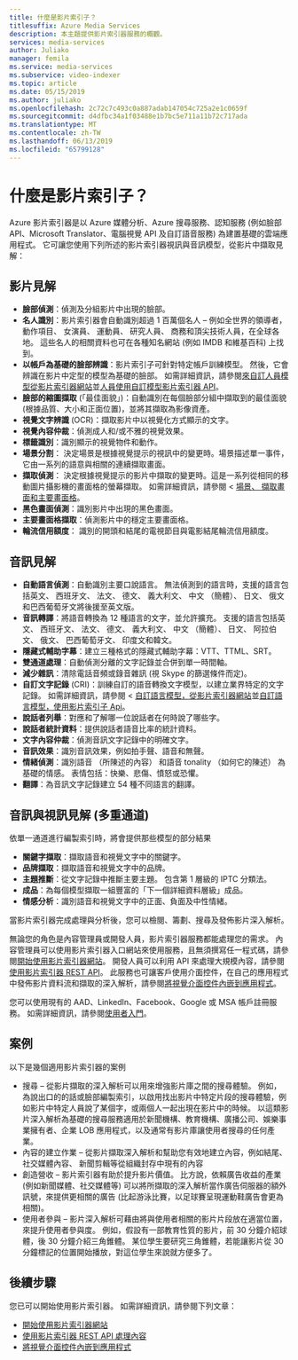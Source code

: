 ```yaml
---
title: 什麼是影片索引子？
titlesuffix: Azure Media Services
description: 本主題提供影片索引器服務的概觀。
services: media-services
author: Juliako
manager: femila
ms.service: media-services
ms.subservice: video-indexer
ms.topic: article
ms.date: 05/15/2019
ms.author: juliako
ms.openlocfilehash: 2c72c7c493c0a887adab147054c725a2e1c0659f
ms.sourcegitcommit: d4dfbc34a1f03488e1b7bc5e711a11b72c717ada
ms.translationtype: MT
ms.contentlocale: zh-TW
ms.lasthandoff: 06/13/2019
ms.locfileid: "65799128"
---
```

# <a name="what-is-video-indexer"></a>什麼是影片索引子？

Azure 影片索引器是以 Azure 媒體分析、Azure 搜尋服務、認知服務 (例如臉部 API、Microsoft Translator、電腦視覺 API 及自訂語音服務) 為建置基礎的雲端應用程式。 它可讓您使用下列所述的影片索引器視訊與音訊模型，從影片中擷取見解：
  
## <a name="video-insights"></a>影片見解

- **臉部偵測**：偵測及分組影片中出現的臉部。
- **名人識別**：影片索引器會自動識別超過 1 百萬個名人 – 例如全世界的領導者，動作項目、 女演員、 運動員、 研究人員、 商務和頂尖技術人員，在全球各地。 這些名人的相關資料也可在各種知名網站 (例如 IMDB 和維基百科) 上找到。
- **以帳戶為基礎的臉部辨識**：影片索引子可針對特定帳戶訓練模型。 然後，它會辨識在影片中定型的模型為基礎的臉部。 如需詳細資訊，請參閱[來自訂人員模型從影片索引器網站](customize-person-model-with-website.md)並[人員使用自訂模型影片索引器 API](customize-person-model-with-api.md)。
- **臉部的縮圖擷取** (「最佳面貌」)：自動識別在每個臉部分組中擷取到的最佳面貌 (根據品質、大小和正面位置)，並將其擷取為影像資產。
- **視覺文字辨識** (OCR)：擷取影片中以視覺化方式顯示的文字。
- **視覺內容仲裁**：偵測成人和/或不雅的視覺效果。
- **標籤識別**：識別顯示的視覺物件和動作。
- **場景分割**： 決定場景是根據視覺提示的視訊中的變更時。場景描述單一事件，它由一系列的語意與相關的連續擷取畫面。 
- **擷取偵測**： 決定根據視覺提示的影片中擷取的變更時。這是一系列從相同的移動圖片攝影機的畫面格的螢幕擷取。 如需詳細資訊，請參閱 <<c0> [ 場景、 擷取畫面和主要畫面格](scenes-shots-keyframes.md)。
- **黑色畫面偵測**：識別影片中出現的黑色畫面。
- **主要畫面格擷取**：偵測影片中的穩定主要畫面格。
- **輪流信用額度**： 識別的開頭和結尾的電視節目與電影結尾輪流信用額度。

## <a name="audio-insights"></a>音訊見解

- **自動語言偵測**：自動識別主要口說語言。 無法偵測到的語言時，支援的語言包括英文、 西班牙文、 法文、 德文、 義大利文、 中文 （簡體）、 日文、 俄文和巴西葡萄牙文將後援至英文版。
- **音訊轉譯**：將語音轉換為 12 種語言的文字，並允許擴充。 支援的語言包括英文、 西班牙文、 法文、 德文、 義大利文、 中文 （簡體）、 日文、 阿拉伯文、 俄文、 巴西葡萄牙文、 印度文和韓文。
- **隱藏式輔助字幕**：建立三種格式的隱藏式輔助字幕：VTT、TTML、SRT。
- **雙通道處理**：自動偵測分離的文字記錄並合併到單一時間軸。
- **減少雜訊**：清除電話音頻或錄音雜訊 (視 Skype 的篩選條件而定)。
- **自訂文字記錄** (CRI)：訓練自訂的語音轉換文字模型，以建立業界特定的文字記錄。 如需詳細資訊，請參閱 <<c0> [ 自訂語言模型，從影片索引器網站](customize-language-model-with-website.md)並[自訂語言模型，使用影片索引子 Api](customize-language-model-with-api.md)。
- **說話者列舉**：對應和了解哪一位說話者在何時說了哪些字。
- **說話者統計資料**：提供說話者語音比率的統計資料。
- **文字內容仲裁**：偵測音訊文字記錄中的明確文字。
- **音訊效果**：識別音訊效果，例如拍手聲、語音和無聲。
- **情緒偵測**：識別語音 （所陳述的內容） 和語音 tonality （如何它的陳述） 為基礎的情感。  表情包括：快樂、悲傷、憤怒或恐懼。
- **翻譯**：為音訊文字記錄建立 54 種不同語言的翻譯。

## <a name="audio-and-video-insights-multi-channels"></a>音訊與視訊見解 (多重通道)

依單一通道進行編製索引時，將會提供那些模型的部分結果

- **關鍵字擷取**：擷取語音和視覺文字中的關鍵字。
- **品牌擷取**：擷取語音和視覺文字中的品牌。
- **主題推斷**：從文字記錄中推斷主要主題。 包含第 1 層級的 IPTC 分類法。
- **成品**：為每個模型擷取一組豐富的「下一個詳細資料層級」成品。
- **情感分析**：識別語音和視覺文字中的正面、負面及中性情緒。
 
當影片索引器完成處理與分析後，您可以檢閱、籌劃、搜尋及發佈影片深入解析。

無論您的角色是內容管理員或開發人員，影片索引器服務都能處理您的需求。 內容管理員可以使用影片索引器入口網站來使用服務，且無須撰寫任一程式碼，請參閱[開始使用影片索引器網站](video-indexer-get-started.md)。 開發人員可以利用 API 來處理大規模內容，請參閱[使用影片索引器 REST API](video-indexer-use-apis.md)。 此服務也可讓客戶使用介面控件，在自己的應用程式中發佈影片資料流和擷取的深入解析，請參閱[將視覺介面控件內嵌到應用程式](video-indexer-embed-widgets.md)。

您可以使用現有的 AAD、LinkedIn、Facebook、Google 或 MSA 帳戶註冊服務。 如需詳細資訊，請參閱[使用者入門](video-indexer-get-started.md)。

## <a name="scenarios"></a>案例

以下是幾個適用影片索引器的案例

- 搜尋 – 從影片擷取的深入解析可以用來增強影片庫之間的搜尋體驗。 例如，為說出口的的話或臉部編製索引，以啟用找出影片中特定片段的搜尋體驗，例如影片中特定人員說了某個字，或兩個人一起出現在影片中的時候。 以這類影片深入解析為基礎的搜尋服務適用於新聞機構、教育機構、廣播公司、娛樂事業擁有者、企業 LOB 應用程式，以及通常有影片庫讓使用者搜尋的任何產業。
- 內容的建立作業 – 從影片擷取深入解析和幫助您有效地建立內容，例如結尾、 社交媒體內容、 新聞剪輯等從組織封存中現有的內容 
- 創造營收 – 影片索引器有助於提升影片價值。 比方說，依賴廣告收益的產業 (例如新聞媒體、社交媒體等) 可以將所擷取的深入解析當作廣告伺服器的額外訊號，來提供更相關的廣告 (比起游泳比賽，以足球賽呈現運動鞋廣告會更為相關)。
- 使用者參與 – 影片深入解析可藉由將與使用者相關的影片片段放在適當位置，來提升使用者參與度。 例如，假設有一部教育性質的影片，前 30 分鐘介紹球體，後 30 分鐘介紹三角錐體。 某位學生要研究三角錐體，若能讓影片從 30 分鐘標記的位置開始播放，對這位學生來說就方便多了。

## <a name="next-steps"></a>後續步驟

您已可以開始使用影片索引器。 如需詳細資訊，請參閱下列文章：

- [開始使用影片索引器網站](video-indexer-get-started.md)
- [使用影片索引器 REST API 處理內容](video-indexer-use-apis.md)
- [將視覺介面控件內嵌到應用程式](video-indexer-embed-widgets.md)
